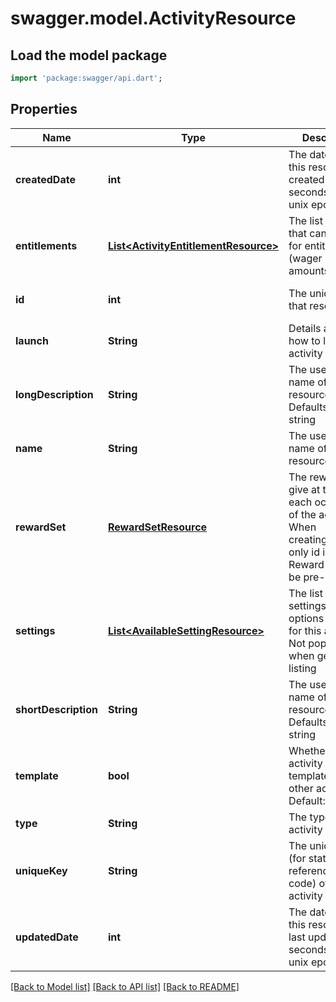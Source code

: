 # swagger.model.ActivityResource

## Load the model package
```dart
import 'package:swagger/api.dart';
```

## Properties
Name | Type | Description | Notes
------------ | ------------- | ------------- | -------------
**createdDate** | **int** | The date/time this resource was created in seconds since unix epoch | [optional] [default to null]
**entitlements** | [**List&lt;ActivityEntitlementResource&gt;**](ActivityEntitlementResource.md) | The list of items that can be used for entitlement (wager amounts/etc) | [optional] [default to []]
**id** | **int** | The unique ID for that resource | [optional] [default to null]
**launch** | **String** | Details about how to launch the activity | [optional] [default to null]
**longDescription** | **String** | The user friendly name of that resource. Defaults to blank string | [optional] [default to null]
**name** | **String** | The user friendly name of that resource | [default to null]
**rewardSet** | [**RewardSetResource**](RewardSetResource.md) | The rewards to give at the end of each occurence of the activity. When creating/updating only id is used. Reward set must be pre-existing | [optional] [default to null]
**settings** | [**List&lt;AvailableSettingResource&gt;**](AvailableSettingResource.md) | The list of settings and their options available for this activity. Not populated when getting listing | [optional] [default to []]
**shortDescription** | **String** | The user friendly name of that resource. Defaults to blank string | [optional] [default to null]
**template** | **bool** | Whether this activity is a template for other activities. Default: false | [optional] [default to null]
**type** | **String** | The type of the activity | [default to null]
**uniqueKey** | **String** | The unique key (for static reference in code) of the activity | [optional] [default to null]
**updatedDate** | **int** | The date/time this resource was last updated in seconds since unix epoch | [optional] [default to null]

[[Back to Model list]](../README.md#documentation-for-models) [[Back to API list]](../README.md#documentation-for-api-endpoints) [[Back to README]](../README.md)


